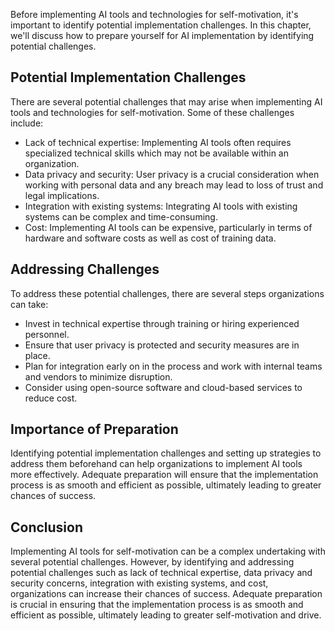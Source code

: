 
Before implementing AI tools and technologies for self-motivation, it's important to identify potential implementation challenges. In this chapter, we'll discuss how to prepare yourself for AI implementation by identifying potential challenges.

Potential Implementation Challenges
-----------------------------------

There are several potential challenges that may arise when implementing AI tools and technologies for self-motivation. Some of these challenges include:

* Lack of technical expertise: Implementing AI tools often requires specialized technical skills which may not be available within an organization.
* Data privacy and security: User privacy is a crucial consideration when working with personal data and any breach may lead to loss of trust and legal implications.
* Integration with existing systems: Integrating AI tools with existing systems can be complex and time-consuming.
* Cost: Implementing AI tools can be expensive, particularly in terms of hardware and software costs as well as cost of training data.

Addressing Challenges
---------------------

To address these potential challenges, there are several steps organizations can take:

* Invest in technical expertise through training or hiring experienced personnel.
* Ensure that user privacy is protected and security measures are in place.
* Plan for integration early on in the process and work with internal teams and vendors to minimize disruption.
* Consider using open-source software and cloud-based services to reduce cost.

Importance of Preparation
-------------------------

Identifying potential implementation challenges and setting up strategies to address them beforehand can help organizations to implement AI tools more effectively. Adequate preparation will ensure that the implementation process is as smooth and efficient as possible, ultimately leading to greater chances of success.

Conclusion
----------

Implementing AI tools for self-motivation can be a complex undertaking with several potential challenges. However, by identifying and addressing potential challenges such as lack of technical expertise, data privacy and security concerns, integration with existing systems, and cost, organizations can increase their chances of success. Adequate preparation is crucial in ensuring that the implementation process is as smooth and efficient as possible, ultimately leading to greater self-motivation and drive.
